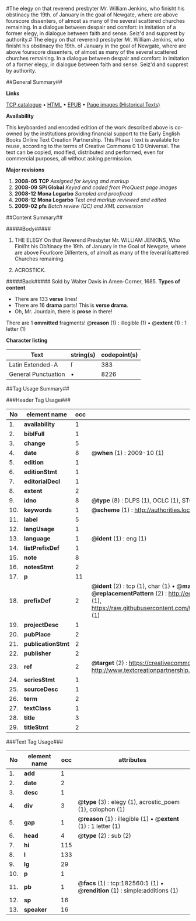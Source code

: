 #The elegy on that reverend presbyter Mr. William Jenkins, who finisht his obstinacy the 19th. of January in the goal of Newgate, where are above fourscore dissenters, of almost as many of the several scattered churches remaining. In a dialogue between despair and comfort: in imitation of a former elegy, in dialogue between faith and sense. Seiz'd and supprest by authority.#
The elegy on that reverend presbyter Mr. William Jenkins, who finisht his obstinacy the 19th. of January in the goal of Newgate, where are above fourscore dissenters, of almost as many of the several scattered churches remaining. In a dialogue between despair and comfort: in imitation of a former elegy, in dialogue between faith and sense. Seiz'd and supprest by authority.

##General Summary##

**Links**

[TCP catalogue](http://www.ota.ox.ac.uk/tcp/)  • 
[HTML](http://tei.it.ox.ac.uk/tcp/Texts-HTML/free/B03/B03166.html)  • 
[EPUB](http://tei.it.ox.ac.uk/tcp/Texts-EPUB/free/B03/B03166.epub) • 
[Page images (Historical Texts)](https://data.historicaltexts.jisc.ac.uk/view?pubId=eebo-99889493e&pageId=eebo-99889493e-182560-1)

**Availability**

This keyboarded and encoded edition of the
	       work described above is co-owned by the institutions
	       providing financial support to the Early English Books
	       Online Text Creation Partnership. This Phase I text is
	       available for reuse, according to the terms of Creative
	       Commons 0 1.0 Universal. The text can be copied,
	       modified, distributed and performed, even for
	       commercial purposes, all without asking permission.

**Major revisions**

1. __2008-05__ __TCP__ *Assigned for keying and markup*
1. __2008-09__ __SPi Global__ *Keyed and coded from ProQuest page images*
1. __2008-12__ __Mona Logarbo__ *Sampled and proofread*
1. __2008-12__ __Mona Logarbo__ *Text and markup reviewed and edited*
1. __2009-02__ __pfs__ *Batch review (QC) and XML conversion*

##Content Summary##

#####Body#####

1. THE ELEGY On that Reverend Presbyter Mr. WILLIAM JENKINS, Who Finiſht his Obſtinacy the 19th. of January in the Goal of Newgate, where are above Fourſcore Diſſenters, of almoſt as many of the ſeveral ſcattered Churches remaining.

1. ACROSTICK.

#####Back#####
Sold by Walter Davis in Amen-Corner, 1685.
**Types of content**

  * There are 133 **verse** lines!
  * There are 16 **drama** parts! This is **verse drama**.
  * Oh, Mr. Jourdain, there is **prose** in there!

There are 1 **ommitted** fragments! 
 @__reason__ (1) : illegible (1)  •  @__extent__ (1) : 1 letter (1)

**Character listing**


|Text|string(s)|codepoint(s)|
|---|---|---|
|Latin Extended-A|ſ|383|
|General Punctuation|•|8226|

##Tag Usage Summary##

###Header Tag Usage###

|No|element name|occ|attributes|
|---|---|---|---|
|1.|__availability__|1||
|2.|__biblFull__|1||
|3.|__change__|5||
|4.|__date__|8| @__when__ (1) : 2009-10 (1)|
|5.|__edition__|1||
|6.|__editionStmt__|1||
|7.|__editorialDecl__|1||
|8.|__extent__|2||
|9.|__idno__|8| @__type__ (8) : DLPS (1), OCLC (1), STC (3), EEBO-CITATION (1), PROQUEST (1), VID (1)|
|10.|__keywords__|1| @__scheme__ (1) : http://authorities.loc.gov/ (1)|
|11.|__label__|5||
|12.|__langUsage__|1||
|13.|__language__|1| @__ident__ (1) : eng (1)|
|14.|__listPrefixDef__|1||
|15.|__note__|8||
|16.|__notesStmt__|2||
|17.|__p__|11||
|18.|__prefixDef__|2| @__ident__ (2) : tcp (1), char (1)  •  @__matchPattern__ (2) : ([0-9\-]+):([0-9IVX]+) (1), (.+) (1)  •  @__replacementPattern__ (2) : http://eebo.chadwyck.com/downloadtiff?vid=$1&page=$2 (1), https://raw.githubusercontent.com/textcreationpartnership/Texts/master/tcpchars.xml#$1 (1)|
|19.|__projectDesc__|1||
|20.|__pubPlace__|2||
|21.|__publicationStmt__|2||
|22.|__publisher__|2||
|23.|__ref__|2| @__target__ (2) : https://creativecommons.org/publicdomain/zero/1.0/ (1), http://www.textcreationpartnership.org/docs/. (1)|
|24.|__seriesStmt__|1||
|25.|__sourceDesc__|1||
|26.|__term__|2||
|27.|__textClass__|1||
|28.|__title__|3||
|29.|__titleStmt__|2||


###Text Tag Usage###

|No|element name|occ|attributes|
|---|---|---|---|
|1.|__add__|1||
|2.|__date__|2||
|3.|__desc__|1||
|4.|__div__|3| @__type__ (3) : elegy (1), acrostic_poem (1), colophon (1)|
|5.|__gap__|1| @__reason__ (1) : illegible (1)  •  @__extent__ (1) : 1 letter (1)|
|6.|__head__|4| @__type__ (2) : sub (2)|
|7.|__hi__|115||
|8.|__l__|133||
|9.|__lg__|29||
|10.|__p__|1||
|11.|__pb__|1| @__facs__ (1) : tcp:182560:1 (1)  •  @__rendition__ (1) : simple:additions (1)|
|12.|__sp__|16||
|13.|__speaker__|16||
